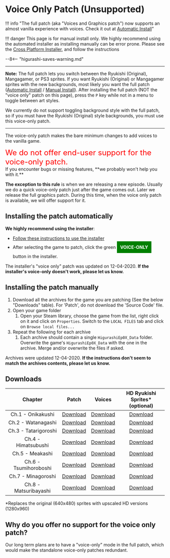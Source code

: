 # Voice Only Patch (Unsupported)

!!! info "The full patch (aka "Voices and Graphics patch") now supports an almost vanilla experience with voices. Check it out at [Automatic Install](Higurashi-Part-1---Voice-and-Graphics-Patch.md)"

!!! danger 
    This page is for manual install only. We highly recommend using the automated installer as installing manually can be error prone. Please see the [Cross Platform Installer](Higurashi-Part-1---Voice-and-Graphics-Patch.md), and follow the instructions

--8<-- "higurashi-saves-warning.md"

----

**Note:** The full patch lets you switch between the Ryukishi (Original), Mangagamer, or PS3 sprites. If you want Ryukishi (Original) or Mangagamer sprites with the new backgrounds, most likely you want the full patch ([Automatic Install](Higurashi-Part-1---Voice-and-Graphics-Patch.md) / [Manual Install](Manual-Installation.md)). After installing the full patch (NOT the "voice only" patch on this page), press the `P` key while not in a menu to toggle between art styles.

We currently do not support toggling background style with the full patch, so if you must have the Ryukishi (Original) style backgrounds, you must use this voice-only patch.

----

The voice-only patch makes the bare minimum changes to add voices to the vanilla game.
<div style="color:red;font-size:24px;">We do not offer end-user support for the voice-only patch.</div> If you encounter bugs or missing features, **we probably won't help you with it.**

**The exception to this rule** is when we are releasing a new episode. Usually we do a quick voice-only patch just after the game comes out. Later we release the full graphics patch. During this time, when the voice only patch is available, we will offer support for it.

## Installing the patch automatically

**We highly recommend using the installer**:

- [Follow these instructions to use the installer](Higurashi-Part-1---Voice-and-Graphics-Patch.md)
- After selecting the game to patch, click the green <b style="background: green; color:white; padding: 10px; line-height: 40px">VOICE-ONLY</b> button in the installer.

The installer's "voice only" patch was updated on 12-04-2020. **If the installer's voice-only doesn't work, please let us know.**

## Installing the patch manually

1. Download all the archives for the game you are patching (See the below "Downloads" table). For 'Patch', do not download the 'Source Code' file.
2. Open your game folder
    1. Open your Steam library, choose the game from the list, right click on it and click on ``Properties``. Switch to the ``LOCAL FILES`` tab and click on ``Browse local files...``
3. Repeat the following for each archive
    1. Each archive should contain a single `HigurashiEp0X_Data` folder. Overwrite the game's `HigurashiEp0X_Data` with the one in the archive. Merge and/or overwrite the files if asked.

Archives were updated 12-04-2020. **If the instructions don't seem to match the archives contents, please let us know.**

## Downloads
<table>
<thead>
<tr class="header">
<th style="text-align: center;">Chapter</th>
<th style="text-align: center;">Patch</th>
<th style="text-align: center;">Voices</th>
<th style="text-align: center;">HD Ryukishi Sprites*<br>(optional)</th>
</tr>
</thead>
<tbody>
<tr class="odd">
<td style="text-align: center;">Ch.1 - Onikakushi</td>
<td style="text-align: center;"><a href="https://github.com/07th-mod/onikakushi/releases/tag/v0.9.0">Download</a></td>
<td style="text-align: center;"><a href="https://07th-mod.com/nipah/Onikakushi-Voices.7z">Download</a></td>
<td style="text-align: center;"><a href="https://07th-mod.com/nipah/Onikakushi-HD.7z">Download</a></td>
</tr>
<tr class="even">
<td style="text-align: center;">Ch.2 - Watanagashi</td>
<td style="text-align: center;"><a href="https://github.com/07th-mod/watanagashi/releases/tag/v1.5.1">Download</a></td>
<td style="text-align: center;"><a href="https://07th-mod.com/nipah/Watanagashi-Voices.7z">Download</a></td>
<td style="text-align: center;"><a href="https://07th-mod.com/nipah/Watanagashi-HD.7z">Download</a></td>
</tr>
<tr class="odd">
<td style="text-align: center;">Ch.3 - Tatarigoroshi</td>
<td style="text-align: center;"><a href="https://github.com/07th-mod/tatarigoroshi/releases/tag/v0.5.2">Download</a></td>
<td style="text-align: center;"><a href="https://07th-mod.com/nipah/Tatarigoroshi-Voices.7z">Download</a></td>
<td style="text-align: center;"><a href="https://07th-mod.com/nipah/Tatarigoroshi-HD.7z">Download</a></td>
</tr>
<tr class="even">
<td style="text-align: center;">Ch.4 - Himatsubushi</td>
<td style="text-align: center;"><a href="https://github.com/07th-mod/himatsubushi/releases/tag/v0.5.1">Download</a></td>
<td style="text-align: center;"><a href="https://07th-mod.com/nipah/Himatsubushi-Voices.7z">Download</a></td>
<td style="text-align: center;"><a href="https://07th-mod.com/nipah/Himatsubushi-HD.7z">Download</a></td>
</tr>
<tr class="odd">
<td style="text-align: center;">Ch.5 - Meakashi</td>
<td style="text-align: center;"><a href="https://github.com/07th-mod/meakashi/releases/tag/v0.5.0">Download</a></td>
<td style="text-align: center;"><a href="https://07th-mod.com/nipah/Meakashi-Voices.7z">Download</a></td>
<td style="text-align: center;"><a href="https://07th-mod.com/nipah/Meakashi-HD.7z">Download</a></td>
</tr>
<tr class="even">
<td style="text-align: center;">Ch.6 - Tsumihoroboshi</td>
<td style="text-align: center;"><a href="https://github.com/07th-mod/tsumihoroboshi/releases/tag/v0.1.0">Download</a></td>
<td style="text-align: center;"><a href="https://07th-mod.com/nipah/Tsumihoroboshi-Voices.7z">Download</a></td>
<td style="text-align: center;"><a href="https://07th-mod.com/nipah/Tsumihoroboshi-HD.7z">Download</a></td>
</tr>
<tr class="odd">
<td style="text-align: center;">Ch.7 - Minagoroshi</td>
<td style="text-align: center;"><a href="https://github.com/07th-mod/minagoroshi/releases/tag/v0.0.2">Download</a></td>
<td style="text-align: center;"><a href="https://07th-mod.com/rikachama/voices-only/Minagoroshi-Voices.7z">Download</a></td>
<td style="text-align: center;"><a href="https://07th-mod.com/nipah/Minagoroshi-HD.7z">Download</a></td>
</tr>
<tr class="odd">
<td style="text-align: center;">Ch.8 - Matsuribayashi</td>
<td style="text-align: center;"><a href="https://github.com/07th-mod/matsuribayashi/releases/tag/v0.0.1">Download</a></td>
<td style="text-align: center;"><a href="https://07th-mod.com/rikachama/voices-only/Matsuribayashi-Voices.7z">Download</a></td>
<td style="text-align: center;"><a href="https://07th-mod.com/nipah/Matsuribayashi-HD.7z">Download</a></td>
</tr>
</tbody>
</table>

*Replaces the original (640x480) sprites with upscaled HD versions (1280x960)

## Why do you offer no support for the voice only patch?

Our long term plans are to have a "voice-only" mode in the full patch, which would make the standalone voice-only patches redundant.
